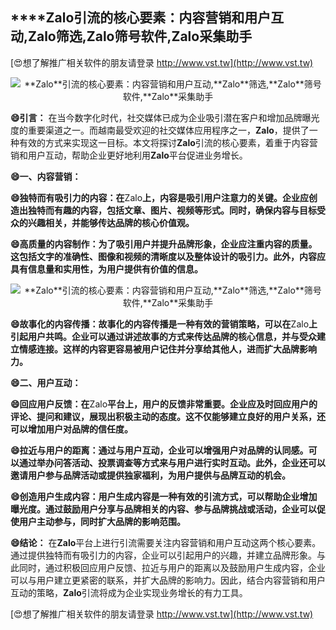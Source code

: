 ## ****Zalo**引流的核心要素：内容营销和用户互动,**Zalo**筛选,**Zalo**筛号软件,**Zalo**采集助手**

[😍想了解推广相关软件的朋友请登录 http://www.vst.tw](http://www.vst.tw)

 <center><img src="https://vst.tw/MP4/tuiguang/png/8.png" alt="**Zalo**引流的核心要素：内容营销和用户互动,**Zalo**筛选,**Zalo**筛号软件,**Zalo**采集助手"></center>

**😄引言：**
在当今数字化时代，社交媒体已成为企业吸引潜在客户和增加品牌曝光度的重要渠道之一。而越南最受欢迎的社交媒体应用程序之一，**Zalo**，提供了一种有效的方式来实现这一目标。本文将探讨**Zalo**引流的核心要素，着重于内容营销和用户互动，帮助企业更好地利用**Zalo**平台促进业务增长。

**😄一、内容营销：**

**😄独特而有吸引力的内容：在**Zalo**上，内容是吸引用户注意力的关键。企业应创造出独特而有趣的内容，包括文章、图片、视频等形式。同时，确保内容与目标受众的兴趣相关，并能够传达品牌的核心价值观。**

**😄高质量的内容制作：为了吸引用户并提升品牌形象，企业应注重内容的质量。这包括文字的准确性、图像和视频的清晰度以及整体设计的吸引力。此外，内容应具有信息量和实用性，为用户提供有价值的信息。**

 <center><img src="https://vst.tw/MP4/tuiguang/png/4.png" alt="**Zalo**引流的核心要素：内容营销和用户互动,**Zalo**筛选,**Zalo**筛号软件,**Zalo**采集助手"></center>

**😄故事化的内容传播：故事化的内容传播是一种有效的营销策略，可以在**Zalo**上引起用户共鸣。企业可以通过讲述故事的方式来传达品牌的核心信息，并与受众建立情感连接。这样的内容更容易被用户记住并分享给其他人，进而扩大品牌影响力。**

**😄二、用户互动：**

**😄回应用户反馈：在**Zalo**平台上，用户的反馈非常重要。企业应及时回应用户的评论、提问和建议，展现出积极主动的态度。这不仅能够建立良好的用户关系，还可以增加用户对品牌的信任度。**

**😄拉近与用户的距离：通过与用户互动，企业可以增强用户对品牌的认同感。可以通过举办问答活动、投票调查等方式来与用户进行实时互动。此外，企业还可以邀请用户参与品牌活动或提供独家福利，为用户提供与品牌互动的机会。**

**😄创造用户生成内容：用户生成内容是一种有效的引流方式，可以帮助企业增加曝光度。通过鼓励用户分享与品牌相关的内容、参与品牌挑战或活动，企业可以促使用户主动参与，同时扩大品牌的影响范围。**

**😄结论：**
在**Zalo**平台上进行引流需要关注内容营销和用户互动这两个核心要素。通过提供独特而有吸引力的内容，企业可以引起用户的兴趣，并建立品牌形象。与此同时，通过积极回应用户反馈、拉近与用户的距离以及鼓励用户生成内容，企业可以与用户建立更紧密的联系，并扩大品牌的影响力。因此，结合内容营销和用户互动的策略，**Zalo**引流将成为企业实现业务增长的有力工具。

[😍想了解推广相关软件的朋友请登录 http://www.vst.tw](http://www.vst.tw)



